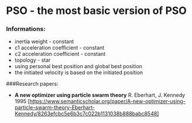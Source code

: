 # PSO - the most basic version of PSO

### Informations:
- inertia weight - constant
- c1 acceleration coefficient - constant
- c2 acceleration coefficient - constant
- topology - star
- using personal best position and global best position
- the initiated velocity is based on the initiated position
 
 ###Research papers:
 - **A new optimizer using particle swarm theory** R. Eberhart, J. Kennedy 1995 [https://www.semanticscholar.org/paper/A-new-optimizer-using-particle-swarm-theory-Eberhart-Kennedy/8263efcbc5e6b3c7c022b1131038b888babc8548]
 
